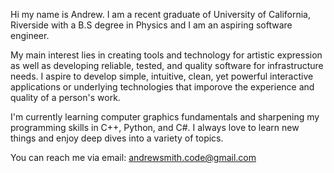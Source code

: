 Hi my name is Andrew. I am a recent graduate of University of California, Riverside with a B.S degree in Physics and I am an aspiring software engineer.

My main interest lies in creating tools and technology for artistic expression as well as developing reliable, tested, and quality software for infrastructure needs. I aspire to develop simple, intuitive, clean, yet powerful interactive applications or underlying technologies that imporove the experience and quality of a person's work.

I'm currently learning computer graphics fundamentals and sharpening my programming skills in C++, Python, and C#. I always love to learn new things and enjoy deep dives into a variety of topics.

You can reach me via email: andrewsmith.code@gmail.com
